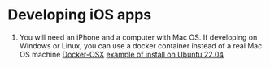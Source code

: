 # Developing iOS apps

1. You will need an iPhone and a computer with Mac OS. If developing on Windows or Linux, you can use a docker container instead of a real Mac OS machine [Docker-OSX](https://github.com/sickcodes/Docker-OS) [example of install on Ubuntu 22.04](https://github.com/dirkbeer/helium_hex_map/blob/main/docker_osx_install.md)
 
